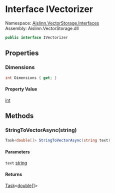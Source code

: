 # <a id="Aislinn_VectorStorage_Interfaces_IVectorizer"></a> Interface IVectorizer

Namespace: [Aislinn.VectorStorage.Interfaces](Aislinn.VectorStorage.Interfaces.md)  
Assembly: Aislinn.VectorStorage.dll  

```csharp
public interface IVectorizer
```

## Properties

### <a id="Aislinn_VectorStorage_Interfaces_IVectorizer_Dimensions"></a> Dimensions

```csharp
int Dimensions { get; }
```

#### Property Value

 [int](https://learn.microsoft.com/dotnet/api/system.int32)

## Methods

### <a id="Aislinn_VectorStorage_Interfaces_IVectorizer_StringToVectorAsync_System_String_"></a> StringToVectorAsync\(string\)

```csharp
Task<double[]> StringToVectorAsync(string text)
```

#### Parameters

`text` [string](https://learn.microsoft.com/dotnet/api/system.string)

#### Returns

 [Task](https://learn.microsoft.com/dotnet/api/system.threading.tasks.task\-1)<[double](https://learn.microsoft.com/dotnet/api/system.double)\[\]\>

